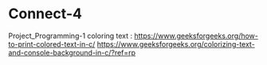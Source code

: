 # Connect-4
Project_Programming-1
coloring text : https://www.geeksforgeeks.org/how-to-print-colored-text-in-c/
https://www.geeksforgeeks.org/colorizing-text-and-console-background-in-c/?ref=rp